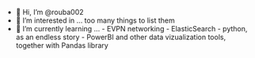 - 👋 Hi, I’m @rouba002
- 👀 I’m interested in ... too many things to list them
- 🌱 I’m currently learning ...
          - EVPN networking
          - ElasticSearch
          - python, as an endless story
          - PowerBI and other data vizualization tools, together with Pandas library
<!---
rouba002/rouba002 is a ✨ special ✨ repository because its `README.md` (this file) appears on your GitHub profile.
You can click the Preview link to take a look at your changes.
--->

